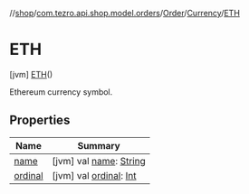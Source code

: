 //[shop](../../../../../index.md)/[com.tezro.api.shop.model.orders](../../../index.md)/[Order](../../index.md)/[Currency](../index.md)/[ETH](index.md)



# ETH  
 [jvm] [ETH](index.md)()  


Ethereum currency symbol.

   


## Properties  
  
|  Name |  Summary | 
|---|---|
| <a name="com.tezro.api.shop.model.orders/Order.Currency.ETH/name/#/PointingToDeclaration/"></a>[name](name.md)| <a name="com.tezro.api.shop.model.orders/Order.Currency.ETH/name/#/PointingToDeclaration/"></a> [jvm] val [name](name.md): [String](https://kotlinlang.org/api/latest/jvm/stdlib/kotlin/-string/index.html)   <br>|
| <a name="com.tezro.api.shop.model.orders/Order.Currency.ETH/ordinal/#/PointingToDeclaration/"></a>[ordinal](ordinal.md)| <a name="com.tezro.api.shop.model.orders/Order.Currency.ETH/ordinal/#/PointingToDeclaration/"></a> [jvm] val [ordinal](ordinal.md): [Int](https://kotlinlang.org/api/latest/jvm/stdlib/kotlin/-int/index.html)   <br>|

